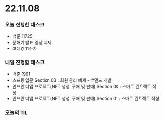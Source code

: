 # 22.11.08

### 오늘 진행한 테스크

- 백준 11725
- 문해기 발표 영상 과제
- 고대영 11주차

### 내일 진행할 테스크

- 백준 1991
- 스프링 입문 Section 03 : 회원 관리 예제 - 백엔드 개발
- 인프런 디앱 프로젝트(NFT 생성, 구매 및 판매) Section 00 : 스마트 컨트랙트 작성
- 인프런 디앱 프로젝트(NFT 생성, 구매 및 판매) Section 01 : 스마트 컨트랙트 작성

### 오늘의 TIL
